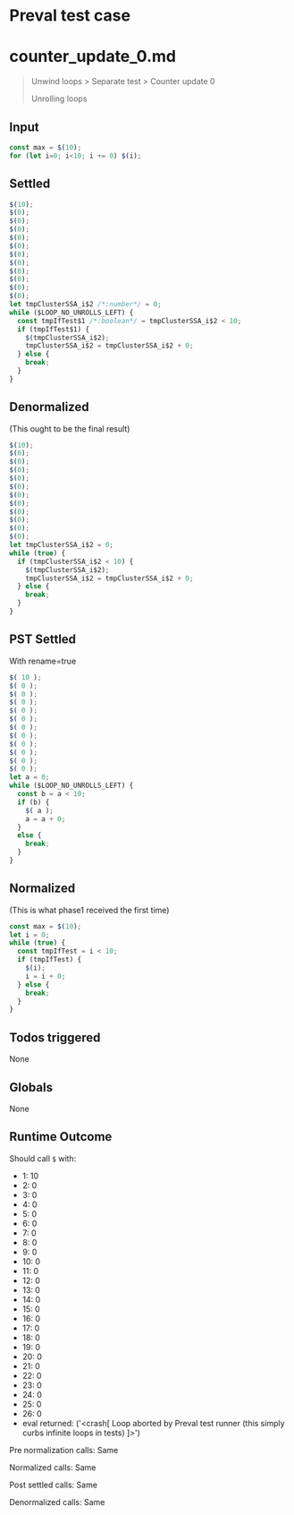 # Preval test case

# counter_update_0.md

> Unwind loops > Separate test > Counter update 0
>
> Unrolling loops

## Input

`````js filename=intro
const max = $(10);
for (let i=0; i<10; i += 0) $(i);
`````


## Settled


`````js filename=intro
$(10);
$(0);
$(0);
$(0);
$(0);
$(0);
$(0);
$(0);
$(0);
$(0);
$(0);
$(0);
let tmpClusterSSA_i$2 /*:number*/ = 0;
while ($LOOP_NO_UNROLLS_LEFT) {
  const tmpIfTest$1 /*:boolean*/ = tmpClusterSSA_i$2 < 10;
  if (tmpIfTest$1) {
    $(tmpClusterSSA_i$2);
    tmpClusterSSA_i$2 = tmpClusterSSA_i$2 + 0;
  } else {
    break;
  }
}
`````


## Denormalized
(This ought to be the final result)

`````js filename=intro
$(10);
$(0);
$(0);
$(0);
$(0);
$(0);
$(0);
$(0);
$(0);
$(0);
$(0);
$(0);
let tmpClusterSSA_i$2 = 0;
while (true) {
  if (tmpClusterSSA_i$2 < 10) {
    $(tmpClusterSSA_i$2);
    tmpClusterSSA_i$2 = tmpClusterSSA_i$2 + 0;
  } else {
    break;
  }
}
`````


## PST Settled
With rename=true

`````js filename=intro
$( 10 );
$( 0 );
$( 0 );
$( 0 );
$( 0 );
$( 0 );
$( 0 );
$( 0 );
$( 0 );
$( 0 );
$( 0 );
$( 0 );
let a = 0;
while ($LOOP_NO_UNROLLS_LEFT) {
  const b = a < 10;
  if (b) {
    $( a );
    a = a + 0;
  }
  else {
    break;
  }
}
`````


## Normalized
(This is what phase1 received the first time)

`````js filename=intro
const max = $(10);
let i = 0;
while (true) {
  const tmpIfTest = i < 10;
  if (tmpIfTest) {
    $(i);
    i = i + 0;
  } else {
    break;
  }
}
`````


## Todos triggered


None


## Globals


None


## Runtime Outcome


Should call `$` with:
 - 1: 10
 - 2: 0
 - 3: 0
 - 4: 0
 - 5: 0
 - 6: 0
 - 7: 0
 - 8: 0
 - 9: 0
 - 10: 0
 - 11: 0
 - 12: 0
 - 13: 0
 - 14: 0
 - 15: 0
 - 16: 0
 - 17: 0
 - 18: 0
 - 19: 0
 - 20: 0
 - 21: 0
 - 22: 0
 - 23: 0
 - 24: 0
 - 25: 0
 - 26: 0
 - eval returned: ('<crash[ Loop aborted by Preval test runner (this simply curbs infinite loops in tests) ]>')

Pre normalization calls: Same

Normalized calls: Same

Post settled calls: Same

Denormalized calls: Same
